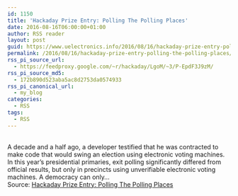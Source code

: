 ```yaml
---
id: 1150
title: 'Hackaday Prize Entry: Polling The Polling Places'
date: 2016-08-16T06:00:00+01:00
author: RSS reader
layout: post
guid: https://www.uelectronics.info/2016/08/16/hackaday-prize-entry-polling-the-polling-places/
permalink: /2016/08/16/hackaday-prize-entry-polling-the-polling-places/
rss_pi_source_url:
  - https://feedproxy.google.com/~r/hackaday/LgoM/~3/P-EpdF3J9zM/
rss_pi_source_md5:
  - 172b890d523aba5ac8d2753da0574933
rss_pi_canonical_url:
  - my_blog
categories:
  - RSS
tags:
  - RSS
---
```

&#013;  
A decade and a half ago, a developer testified that he was contracted to make code that would swing an election using electronic voting machines. In this year’s presidential primaries, exit polling significantly differed from official results, but only in precincts using unverifiable electronic voting machines. A democracy can only…&#013;  
Source: <a href="https://feedproxy.google.com/~r/hackaday/LgoM/~3/P-EpdF3J9zM/" target="_blank">Hackaday Prize Entry: Polling The Polling Places</a>
